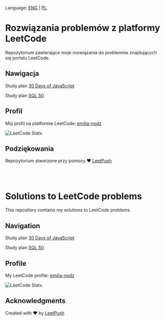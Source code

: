 Language: [ENG](#solutions-to-leetcode-problems) | [PL](#rozwi%C4%85zania-problem%C3%B3w-z-platformy-leetcode)

# Rozwiązania problemów z platformy LeetCode

Repozytorium zawierające moje rozwiązania do problemów znajdujących się portalu LeetCode.


## Nawigacja
Study plan [30 Days of JavaScript](https://github.com/emilia-nodz/LeetCode-Problems/tree/main/30DaysOfJavaScript)

Study plan [SQL 50](https://github.com/emilia-nodz/LeetCode-Problems/tree/main/SQL50)


## Profil 

Mój profil na platformie LeetCode: [emilia-nodz](https://leetcode.com/u/emilia-nodz/)

![LeetCode Stats](https://leetcard.jacoblin.cool/emilia-nodz?theme=catppuccinMocha&font=Lato)


## Podziękowania
Repozytorium stworzone przy pomocy :heart: [LeetPush](https://github.com/husamahmud/LeetPush)

<br><br>
# Solutions to LeetCode problems

This repository contains my solutions to LeetCode problems.


## Navigation
Study plan [30 Days of JavaScript](https://github.com/emilia-nodz/LeetCode-Problems/tree/main/30DaysOfJavaScript)

Study plan [SQL 50](https://github.com/emilia-nodz/LeetCode-Problems/tree/main/SQL50)


## Profile 

My LeetCode profile: [emilia-nodz](https://leetcode.com/u/emilia-nodz/)

![LeetCode Stats](https://leetcard.jacoblin.cool/emilia-nodz?theme=catppuccinMocha&font=Lato)


## Acknowledgments
Created with ❤️ by [LeetPush](https://github.com/husamahmud/LeetPush)

